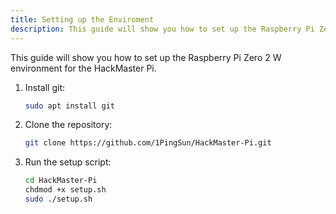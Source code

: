 ```yaml
---
title: Setting up the Enviroment
description: This guide will show you how to set up the Raspberry Pi Zero 2 W environment for the HackMaster Pi.
---
```


This guide will show you how to set up the Raspberry Pi Zero 2 W environment for the HackMaster Pi.

1. Install git:
    ```bash
    sudo apt install git
    ```
2. Clone the repository:
    ```bash
    git clone https://github.com/1PingSun/HackMaster-Pi.git
    ```
3. Run the setup script:
    ```bash
    cd HackMaster-Pi
    chdmod +x setup.sh
    sudo ./setup.sh
    ```
